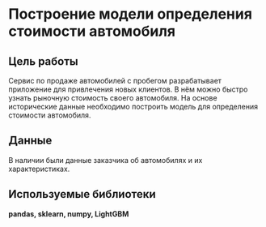 # Построение модели определения стоимости автомобиля

## Цель работы

Сервис по продаже автомобилей с пробегом  разрабатывает приложение для привлечения новых клиентов. В нём можно быстро узнать рыночную стоимость своего автомобиля. На основе исторические данные необходимо построить модель для определения стоимости автомобиля.

## Данные

В наличии были данные заказчика об автомобилях и их характеристиках. 

## Используемые библиотеки

**pandas, sklearn, numpy, LightGBM**
